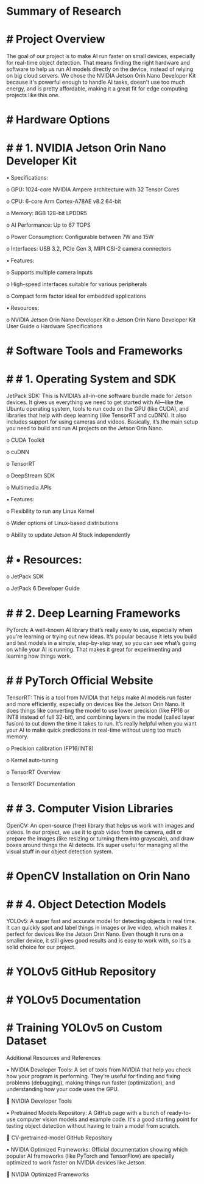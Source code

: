# Summary of Research

# #  Project Overview


The goal of our project is to make AI run faster on small devices, especially for real-time object detection. That means finding the right hardware and software to help us run AI models directly on the device, instead of relying on big cloud servers. We chose the NVIDIA Jetson Orin Nano Developer Kit because it's powerful enough to handle AI tasks, doesn't use too much energy, and is pretty affordable, making it a great fit for edge computing projects like this one.

# # Hardware Options

# # # 1. NVIDIA Jetson Orin Nano Developer Kit

•	Specifications:

o	GPU: 1024-core NVIDIA Ampere architecture with 32 Tensor Cores

o	CPU: 6-core Arm Cortex-A78AE v8.2 64-bit

o	Memory: 8GB 128-bit LPDDR5

o	AI Performance: Up to 67 TOPS

o	Power Consumption: Configurable between 7W and 15W

o	Interfaces: USB 3.2, PCIe Gen 3, MIPI CSI-2 camera connectors


•	Features:

o	Supports multiple camera inputs

o	High-speed interfaces suitable for various peripherals

o	Compact form factor ideal for embedded applications

•	Resources:

o	NVIDIA Jetson Orin Nano Developer Kit
o	Jetson Orin Nano Developer Kit User Guide
o	Hardware Specifications

# # Software Tools and Frameworks

# # # 1. Operating System and SDK

JetPack SDK: This is NVIDIA’s all-in-one software bundle made for Jetson devices. It gives us everything we need to get started with AI—like the Ubuntu operating system, tools to run code on the GPU (like CUDA), and libraries that help with deep learning (like TensorRT and cuDNN). It also includes support for using cameras and videos. Basically, it’s the main setup you need to build and run AI projects on the Jetson Orin Nano.

o	CUDA Toolkit

o	cuDNN

o	TensorRT

o	DeepStream SDK

o	Multimedia APIs

•	Features:

o	Flexibility to run any Linux Kernel

o	Wider options of Linux-based distributions

o	Ability to update Jetson AI Stack independently

# # •	Resources:

o	JetPack SDK

o	JetPack 6 Developer Guide

# # # 2. Deep Learning Frameworks

PyTorch: A well-known AI library that’s really easy to use, especially when you're learning or trying out new ideas. It’s popular because it lets you build and test models in a simple, step-by-step way, so you can see what’s going on while your AI is running. That makes it great for experimenting and learning how things work.

# # # PyTorch Official Website

TensorRT: This is a tool from NVIDIA that helps make AI models run faster and more efficiently, especially on devices like the Jetson Orin Nano. It does things like converting the model to use lower precision (like FP16 or INT8 instead of full 32-bit), and combining layers in the model (called layer fusion) to cut down the time it takes to run. It’s really helpful when you want your AI to make quick predictions in real-time without using too much memory.

o	Precision calibration (FP16/INT8)

o	Kernel auto-tuning

o	TensorRT Overview

o	TensorRT Documentation


# # # 3. Computer Vision Libraries

OpenCV: An open-source (free) library that helps us work with images and videos. In our project, we use it to grab video from the camera, edit or prepare the images (like resizing or turning them into grayscale), and draw boxes around things the AI detects. It’s super useful for managing all the visual stuff in our object detection system.

# # OpenCV Installation on Orin Nano

# # # 4. Object Detection Models
YOLOv5: A super fast and accurate model for detecting objects in real time. It can quickly spot and label things in images or live video, which makes it perfect for devices like the Jetson Orin Nano. Even though it runs on a smaller device, it still gives good results and is easy to work with, so it’s a solid choice for our project.

# # YOLOv5 GitHub Repository

# # YOLOv5 Documentation

# # Training YOLOv5 on Custom Dataset



Additional Resources and References

•  NVIDIA Developer Tools: A set of tools from NVIDIA that help you check how your program is performing. They’re useful for finding and fixing problems (debugging), making things run faster (optimization), and understanding how your code uses the GPU.

🔗 NVIDIA Developer Tools

•  Pretrained Models Repository: A GitHub page with a bunch of ready-to-use computer vision models and example code. It's a good starting point for testing object detection without having to train a model from scratch.

🔗 CV-pretrained-model GitHub Repository

•  NVIDIA Optimized Frameworks: Official documentation showing which popular AI frameworks (like PyTorch and TensorFlow) are specially optimized to work faster on NVIDIA devices like Jetson.

🔗 NVIDIA Optimized Frameworks

